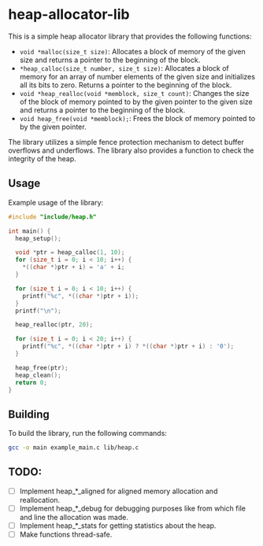 # heap-allocator-lib

This is a simple heap allocator library that provides the following functions:

- `void *malloc(size_t size)`: Allocates a block of memory of the given size and returns a pointer to the beginning of the block.
- `*heap_calloc(size_t number, size_t size)`: Allocates a block of memory for an array of number elements of the given size and initializes all its bits to zero. Returns a pointer to the beginning of the block.
- `void *heap_realloc(void *memblock, size_t count)`: Changes the size of the block of memory pointed to by the given pointer to the given size and returns a pointer to the beginning of the block.
- `void heap_free(void *memblock);`: Frees the block of memory pointed to by the given pointer.

The library utilizes a simple fence protection mechanism to detect buffer overflows and underflows. The library also provides a function to check the integrity of the heap.

## Usage

Example usage of the library:

```c
#include "include/heap.h"

int main() {
  heap_setup();

  void *ptr = heap_calloc(1, 10);
  for (size_t i = 0; i < 10; i++) {
    *((char *)ptr + i) = 'a' + i;
  }

  for (size_t i = 0; i < 10; i++) {
    printf("%c", *((char *)ptr + i));
  }
  printf("\n");

  heap_realloc(ptr, 20);

  for (size_t i = 0; i < 20; i++) {
    printf("%c", *((char *)ptr + i) ? *((char *)ptr + i) : '0');
  }

  heap_free(ptr);
  heap_clean();
  return 0;
}
```

## Building

To build the library, run the following commands:

```bash
gcc -o main example_main.c lib/heap.c
```

## TODO:

- [ ] Implement heap_*_aligned for aligned memory allocation and reallocation.
- [ ] Implement heap_*_debug for debugging purposes like from which file and line the allocation was made.
- [ ] Implement heap_*_stats for getting statistics about the heap.
- [ ] Make functions thread-safe.